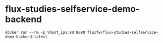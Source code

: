 # flux-studies-selfservice-demo-backend

```shell
docker run --rm -p %host_ip%:80:8080 fluxfw/flux-studies-selfservice-demo-backend:latest
```
